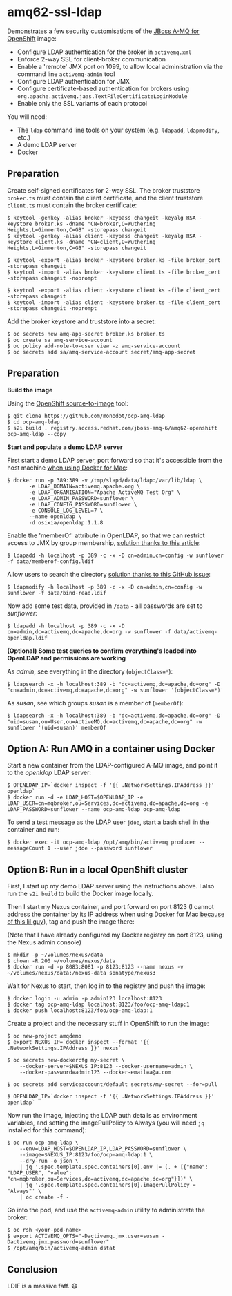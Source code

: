 # amq62-ssl-ldap

Demonstrates a few security customisations of the [JBoss A-MQ for OpenShift][1] image:

- Configure LDAP authentication for the broker in `activemq.xml`
- Enforce 2-way SSL for client-broker communication
- Enable a 'remote' JMX port on 1099, to allow local administration via the command line `activemq-admin` tool
- Configure LDAP authentication for JMX 
- Configure certificate-based authentication for brokers using `org.apache.activemq.jaas.TextFileCertificateLoginModule`
- Enable only the SSL variants of each protocol

You will need:

- The `ldap` command line tools on your system (e.g. `ldapadd`, `ldapmodify`, etc.)
- A demo LDAP server
- Docker

## Preparation

Create self-signed certificates for 2-way SSL. The broker truststore `broker.ts` must contain the client certificate, and the client truststore `client.ts` must contain the broker certificate:

    $ keytool -genkey -alias broker -keypass changeit -keyalg RSA -keystore broker.ks -dname "CN=broker,O=Wuthering Heights,L=Gimmerton,C=GB" -storepass changeit
    $ keytool -genkey -alias client -keypass changeit -keyalg RSA -keystore client.ks -dname "CN=client,O=Wuthering Heights,L=Gimmerton,C=GB" -storepass changeit

    $ keytool -export -alias broker -keystore broker.ks -file broker_cert -storepass changeit
    $ keytool -import -alias broker -keystore client.ts -file broker_cert -storepass changeit -noprompt

    $ keytool -export -alias client -keystore client.ks -file client_cert -storepass changeit
    $ keytool -import -alias client -keystore broker.ts -file client_cert -storepass changeit -noprompt

Add the broker keystore and truststore into a secret:

    $ oc secrets new amq-app-secret broker.ks broker.ts
    $ oc create sa amq-service-account
    $ oc policy add-role-to-user view -z amq-service-account
    $ oc secrets add sa/amq-service-account secret/amq-app-secret

## Preparation

**Build the image**

Using the [OpenShift source-to-image][s2i] tool:

    $ git clone https://github.com/monodot/ocp-amq-ldap
    $ cd ocp-amq-ldap
    $ s2i build . registry.access.redhat.com/jboss-amq-6/amq62-openshift ocp-amq-ldap --copy
    
**Start and populate a demo LDAP server**

First start a demo LDAP server, port forward so that it's accessible from the host machine [when using Docker for Mac][2]:

    $ docker run -p 389:389 -v /tmp/slapd/data/ldap:/var/lib/ldap \
           -e LDAP_DOMAIN=activemq.apache.org \
           -e LDAP_ORGANISATION="Apache ActiveMQ Test Org" \
           -e LDAP_ADMIN_PASSWORD=sunflower \
           -e LDAP_CONFIG_PASSWORD=sunflower \
           -e CONSOLE_LOG_LEVEL=7 \
           --name openldap \
           -d osixia/openldap:1.1.8

Enable the 'memberOf' attribute in OpenLDAP, so that we can restrict access to JMX by group membership, [solution thanks to this article][3]:

    $ ldapadd -h localhost -p 389 -c -x -D cn=admin,cn=config -w sunflower -f data/memberof-config.ldif

Allow users to search the directory [solution thanks to this GitHub issue][4]:

    $ ldapmodify -h localhost -p 389 -c -x -D cn=admin,cn=config -w sunflower -f data/bind-read.ldif

Now add some test data, provided in `/data` - all passwords are set to _sunflower_:

    $ ldapadd -h localhost -p 389 -c -x -D cn=admin,dc=activemq,dc=apache,dc=org -w sunflower -f data/activemq-openldap.ldif

**(Optional) Some test queries to confirm everything's loaded into OpenLDAP and permissions are working**

As _admin_, see everything in the directory (`objectClass=*`):

    $ ldapsearch -x -h localhost:389 -b "dc=activemq,dc=apache,dc=org" -D "cn=admin,dc=activemq,dc=apache,dc=org" -w sunflower '(objectClass=*)'

As _susan_, see which groups _susan_ is a member of (`memberOf`):

    $ ldapsearch -x -h localhost:389 -b "dc=activemq,dc=apache,dc=org" -D "uid=susan,ou=User,ou=ActiveMQ,dc=activemq,dc=apache,dc=org" -w sunflower '(uid=susan)' memberOf

## Option A: Run AMQ in a container using Docker

Start a new container from the LDAP-configured A-MQ image, and point it to the _openldap_ LDAP server:

    $ OPENLDAP_IP=`docker inspect -f '{{ .NetworkSettings.IPAddress }}' openldap`
    $ docker run -d -e LDAP_HOST=$OPENLDAP_IP -e LDAP_USER=cn=mqbroker,ou=Services,dc=activemq,dc=apache,dc=org -e LDAP_PASSWORD=sunflower --name ocp-amq-ldap ocp-amq-ldap

To send a test message as the LDAP user `jdoe`, start a bash shell in the container and run:

    $ docker exec -it ocp-amq-ldap /opt/amq/bin/activemq producer --messageCount 1 --user jdoe --password sunflower

## Option B: Run in a local OpenShift cluster

First, I start up my demo LDAP server using the instructions above. I also run the `s2i build` to build the Docker image locally.

Then I start my Nexus container, and port forward on port 8123 (I cannot address the container by its IP address when using Docker for Mac [because of this lil guy][2]), tag and push the image there:

(Note that I have already configured my Docker registry on port 8123, using the Nexus admin console)

    $ mkdir -p ~/volumes/nexus/data
    $ chown -R 200 ~/volumes/nexus/data
    $ docker run -d -p 8083:8081 -p 8123:8123 --name nexus -v ~/volumes/nexus/data:/nexus-data sonatype/nexus3

Wait for Nexus to start, then log in to the registry and push the image:

    $ docker login -u admin -p admin123 localhost:8123
    $ docker tag ocp-amq-ldap localhost:8123/foo/ocp-amq-ldap:1
    $ docker push localhost:8123/foo/ocp-amq-ldap:1

Create a project and the necessary stuff in OpenShift to run the image:

    $ oc new-project amqdemo
    $ export NEXUS_IP=`docker inspect --format '{{ .NetworkSettings.IPAddress }}' nexus`

    $ oc secrets new-dockercfg my-secret \
        --docker-server=$NEXUS_IP:8123 --docker-username=admin \
        --docker-password=admin123 --docker-email=a@a.com

    $ oc secrets add serviceaccount/default secrets/my-secret --for=pull

    $ OPENLDAP_IP=`docker inspect -f '{{ .NetworkSettings.IPAddress }}' openldap`

Now run the image, injecting the LDAP auth details as environment variables, and setting the imagePullPolicy to Always (you will need `jq` installed for this command):

    $ oc run ocp-amq-ldap \
        --env=LDAP_HOST=$OPENLDAP_IP,LDAP_PASSWORD=sunflower \
        --image=$NEXUS_IP:8123/foo/ocp-amq-ldap:1 \
        --dry-run -o json \
        | jq '.spec.template.spec.containers[0].env |= (. + [{"name": "LDAP_USER", "value": "cn=mqbroker,ou=Services,dc=activemq,dc=apache,dc=org"}])' \
        | jq '.spec.template.spec.containers[0].imagePullPolicy = "Always"' \
        | oc create -f -

Go into the pod, and use the `activemq-admin` utility to administrate the broker:

    $ oc rsh <your-pod-name>
    $ export ACTIVEMQ_OPTS="-Dactivemq.jmx.user=susan -Dactivemq.jmx.password=sunflower"
    $ /opt/amq/bin/activemq-admin dstat

## Conclusion

LDIF is a massive faff. 😷

[1]: https://access.redhat.com/documentation/en/red-hat-jboss-middleware-for-openshift/3/paged/red-hat-jboss-a-mq-for-openshift/
[2]: https://docs.docker.com/docker-for-mac/networking/#per-container-ip-addressing-is-not-possible
[3]: http://www.adimian.com/blog/2014/10/how-to-enable-memberof-using-openldap/
[4]: https://github.com/osixia/docker-openldap/issues/82
[s2i]: https://github.com/openshift/source-to-image



